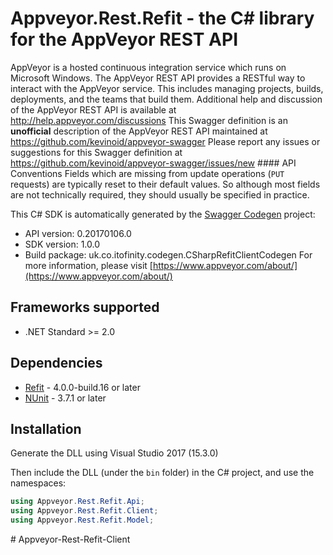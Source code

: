 # Appveyor.Rest.Refit - the C# library for the AppVeyor REST API

AppVeyor is a hosted continuous integration service which runs on Microsoft Windows.  The AppVeyor REST API provides a RESTful way to interact with the AppVeyor service.  This includes managing projects, builds, deployments, and the teams that build them.  Additional help and discussion of the AppVeyor REST API is available at http://help.appveyor.com/discussions  This Swagger definition is an **unofficial** description of the AppVeyor REST API maintained at https://github.com/kevinoid/appveyor-swagger Please report any issues or suggestions for this Swagger definition at https://github.com/kevinoid/appveyor-swagger/issues/new  #### API Conventions  Fields which are missing from update operations (`PUT` requests) are typically reset to their default values.  So although most fields are not technically required, they should usually be specified in practice. 

This C# SDK is automatically generated by the [Swagger Codegen](https://github.com/swagger-api/swagger-codegen) project:

- API version: 0.20170106.0
- SDK version: 1.0.0
- Build package: uk.co.itofinity.codegen.CSharpRefitClientCodegen
    For more information, please visit [https://www.appveyor.com/about/](https://www.appveyor.com/about/)

<a name="frameworks-supported"></a>
## Frameworks supported
- .NET Standard >= 2.0

<a name="dependencies"></a>
## Dependencies
- [Refit](https://github.com/paulcbetts/refit) - 4.0.0-build.16 or later
- [NUnit](http://nunit.org/) - 3.7.1 or later

<a name="installation"></a>
## Installation
Generate the DLL using Visual Studio 2017 (15.3.0)

Then include the DLL (under the `bin` folder) in the C# project, and use the namespaces:
```csharp
using Appveyor.Rest.Refit.Api;
using Appveyor.Rest.Refit.Client;
using Appveyor.Rest.Refit.Model;
```
#   A p p v e y o r - R e s t - R e f i t - C l i e n t  
 